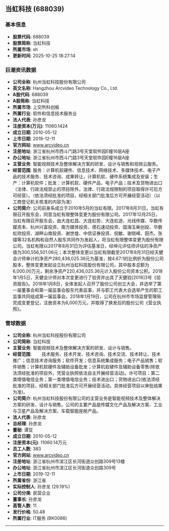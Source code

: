 ## 当虹科技 (688039)

### 基本信息

- **股票代码**: 688039
- **股票简称**: 当虹科技
- **所属市场**: sh
- **更新时间**: 2025-10-25 18:27:14

### 巨潮资讯数据

- **公司全称**: 杭州当虹科技股份有限公司
- **英文名称**: Hangzhou Arcvideo Technology Co., Ltd.
- **A股代码**: 688039
- **A股简称**: 当虹科技
- **所属市场**: 上交所科创板
- **所属行业**: 软件和信息技术服务业
- **法人代表**: 孙彦龙
- **注册资本(万元)**: 11060.1424
- **成立日期**: 2010-05-12
- **上市日期**: 2019-12-11
- **官方网站**: www.arcvideo.cn
- **注册地址**: 浙江省杭州市西斗门路3号天堂软件园E幢16层A座
- **办公地址**: 浙江省杭州市西斗门路3号天堂软件园E幢16层A座
- **主营业务**: 智能视频技术及整体解决方案的研发、设计与销售和视频云服务。
- **经营范围**: 服务：计算机软硬件、信息技术、网络技术、多媒体技术、电子产品的技术服务、技术咨询、成果转让，计算机软、硬件系统集成及安装；生产：计算机软件；批发：计算机软、硬件产品，电子产品；技术及货物进出口（法律、行政法规禁止的项目除外，法律、行政法规限制的项目取得许可后方可经营）。（依法须经批准的项目，经相关部门批准后方可开展经营活动）（以工商登记机关核准的内容为准）
- **公司简介**: 公司前身系成立于2010年5月的当虹有限。2017年8月31日，当虹有限召开股东会，同意当虹有限整体变更为股份有限公司。2017年12月25日，当虹有限召开股东会，由大连虹昌、大连虹势、大连虹途、光线传媒、华数传媒资本、杭州兴富投资、南方媒体投资、德石速动投资、国海玉柴创投、华数虹欣投资、湖畔山南投资、谢世煌、中信证券投资、倪敏、谢晓峰、田杰、张镭等32名机构和自然人股东共同作为发起人，将当虹有限整体变更为股份有限公司。当虹有限以2017年8月31日为评估基准日，经坤元评估师评估的净资产值为300,556,501.06元；本次整体变更以当虹有限截至2017年8月31日经天健会计师审计的净资产280,436,025.36元为基准，按4.67:1的比例折为股份公司股本，整体变更发起设立杭州当虹科技股份有限公司，其中股本总额为6,000.00万元，剩余净资产220,436,025.36元计入股份公司资本公积。2018年1月5日，天健会计师对本次变更进行了验资并出具了天健验[2018]3号《验资报告》。2018年1月8日，全体发起人召开了股份公司创立大会，并选举了第一届董事会和第一届监事会股东代表监事，并与职工代表大会选举产生的职工监事共同组成第一届监事会。2018年1月19日，公司在杭州市市场监督管理局完成变更登记，注册资本为6,000万元，并取得了换发后的股份公司《营业执照》。

### 雪球数据

- **公司全称**: 杭州当虹科技股份有限公司
- **公司简称**: 当虹科技
- **主营业务**: 智能视频技术及整体解决方案的研发、设计与销售。
- **经营范围**: 　　技术服务、技术开发、技术咨询、技术交流、技术转让、技术推广；信息技术咨询服务；软件开发；信息系统集成服务；电子产品销售；软件销售；计算机软硬件及辅助设备批发；计算机软硬件及辅助设备零售(除依法须经批准的项目外，凭营业执照依法自主开展经营活动)。许可项目：第二类增值电信业务；第一类增值电信业务；技术进出口；货物进出口(依法须经批准的项目，经相关部门批准后方可开展经营活动，具体经营项目以审批结果为准)。
- **公司简介**: 杭州当虹科技股份有限公司的主营业务是智能视频技术及整体解决方案的研发、设计与销售。公司的主要产品是传媒文化产品及解决方案、工业与卫星产品及解决方案、车载智能座舱产品。
- **法人代表**: 孙彦龙
- **总经理**: 孙彦龙
- **董秘**: 谭亚
- **成立日期**: 2010-05-12
- **注册资本(元)**: 11060.14万元
- **员工人数**: 383
- **官方网站**: www.arcvideo.cn
- **注册地址**: 浙江省杭州市滨江区长河街道众创路309号13楼
- **办公地址**: 浙江省杭州市滨江区长河街道众创路309号
- **上市日期**: 2019-12-11
- **所属省份**: 浙江省
- **实际控制人**: 孙彦龙 (29.19%)
- **公司分类**: 民营企业
- **董事长**: 孙彦龙
- **高管人数**: 11
- **发行价格**: 50.48
- **所属行业**: IT服务 (BK0086)

---